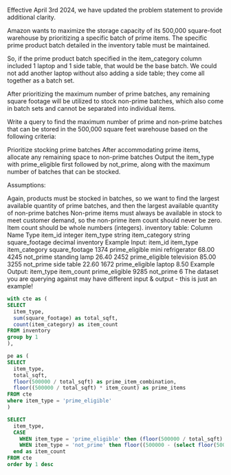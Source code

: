 Effective April 3rd 2024, we have updated the problem statement to provide additional clarity.

Amazon wants to maximize the storage capacity of its 500,000 square-foot warehouse by prioritizing a specific batch of prime items. The specific prime product batch detailed in the inventory table must be maintained.

So, if the prime product batch specified in the item_category column included 1 laptop and 1 side table, that would be the base batch. We could not add another laptop without also adding a side table; they come all together as a batch set.

After prioritizing the maximum number of prime batches, any remaining square footage will be utilized to stock non-prime batches, which also come in batch sets and cannot be separated into individual items.

Write a query to find the maximum number of prime and non-prime batches that can be stored in the 500,000 square feet warehouse based on the following criteria:

Prioritize stocking prime batches
After accommodating prime items, allocate any remaining space to non-prime batches
Output the item_type with prime_eligible first followed by not_prime, along with the maximum number of batches that can be stocked.

Assumptions:

Again, products must be stocked in batches, so we want to find the largest available quantity of prime batches, and then the largest available quantity of non-prime batches
Non-prime items must always be available in stock to meet customer demand, so the non-prime item count should never be zero.
Item count should be whole numbers (integers).
inventory table:
Column Name	Type
item_id	integer
item_type	string
item_category	string
square_footage	decimal
inventory Example Input:
item_id	item_type	item_category	square_footage
1374	prime_eligible	mini refrigerator	68.00
4245	not_prime	standing lamp	26.40
2452	prime_eligible	television	85.00
3255	not_prime	side table	22.60
1672	prime_eligible	laptop	8.50
Example Output:
item_type	item_count
prime_eligible	9285
not_prime	6
The dataset you are querying against may have different input & output - this is just an example!


```sql
with cte as (
SELECT
  item_type,
  sum(square_footage) as total_sqft,
  count(item_category) as item_count
FROM inventory
group by 1
),

pe as (
SELECT
  item_type,
  total_sqft,
  floor(500000 / total_sqft) as prime_item_combination,
  floor((500000 / total_sqft) * item_count) as prime_items
FROM cte
where item_type = 'prime_eligible'
)

SELECT
  item_type,
  CASE
    WHEN item_type = 'prime_eligible' then (floor(500000 / total_sqft) * item_count)
    WHEN item_type = 'not_prime' then floor((500000 - (select floor(500000/total_sqft) * total_sqft from pe)) / total_sqft) * item_count
  end as item_count
FROM cte
order by 1 desc
```
